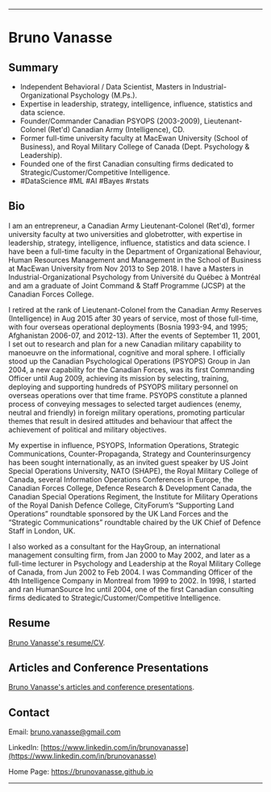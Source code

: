 * * *
# Bruno Vanasse

## Summary

* Independent Behavioral / Data Scientist, Masters in Industrial-Organizational Psychology (M.Ps.). 
* Expertise in leadership, strategy, intelligence, influence, statistics and data science. 
* Founder/Commander Canadian PSYOPS (2003-2009), Lieutenant-Colonel (Ret'd) Canadian Army (Intelligence), CD.
* Former full-time university faculty at MacEwan University (School of Business), and Royal Military College of Canada (Dept. Psychology & Leadership). 
* Founded one of the first Canadian consulting firms dedicated to Strategic/Customer/Competitive Intelligence.
* #DataScience #ML #AI #Bayes #rstats 

## Bio

I am an entrepreneur, a Canadian Army Lieutenant-Colonel (Ret'd), former university faculty at two universities and globetrotter, with expertise in leadership, strategy, intelligence, influence, statistics and data science. I have been a full-time faculty in the Department of Organizational Behaviour, Human Resources Management and Management in the School of Business at MacEwan University from Nov 2013 to Sep 2018. I have a Masters in Industrial-Organizational Psychology from Université du Québec à Montréal and am a graduate of Joint Command & Staff Programme (JCSP) at the Canadian Forces College.

I retired at the rank of Lieutenant-Colonel from the Canadian Army Reserves (Intelligence) in Aug 2015 after 30 years of service, most of those full-time, with four overseas operational deployments (Bosnia 1993-94, and 1995; Afghanistan 2006-07, and 2012-13). After the events of September 11, 2001, I set out to research and plan for a new Canadian military capability to manoeuvre on the informational, cognitive and moral sphere. I officially stood up the Canadian Psychological Operations (PSYOPS) Group in Jan 2004, a new capability for the Canadian Forces, was its first Commanding Officer until Aug 2009, achieving its mission by selecting, training, deploying and supporting hundreds of PSYOPS military personnel on overseas operations over that time frame. PSYOPS constitute a planned process of conveying messages to selected target audiences (enemy, neutral and friendly) in foreign military operations, promoting particular themes that result in desired attitudes and behaviour that affect the achievement of political and military objectives.   

My expertise in influence, PSYOPS, Information Operations, Strategic Communications, Counter-Propaganda, Strategy and Counterinsurgency has been sought internationally, as an invited guest speaker by US Joint Special Operations University, NATO (SHAPE), the Royal Military College of Canada, several Information Operations Conferences in Europe, the Canadian Forces College, Defence Research & Development Canada, the Canadian Special Operations Regiment, the Institute for Military Operations of the Royal Danish Defence College, CityForum’s “Supporting Land Operations” roundtable sponsored by the UK Land Forces and the “Strategic Communications” roundtable chaired by the UK Chief of Defence Staff in London, UK.
 
I also worked as a consultant for the HayGroup, an international management consulting firm, from Jan 2000 to May 2002, and later as a full-time lecturer in Psychology and Leadership at the Royal Military College of Canada, from Jun 2002 to Feb 2004. I was Commanding Officer of the 4th Intelligence Company in Montreal from 1999 to 2002. In 1998, I started and ran HumanSource Inc until 2004, one of the first Canadian consulting firms dedicated to Strategic/Customer/Competitive Intelligence. 

## Resume

[Bruno Vanasse's resume/CV](Bruno_Vanasse.pdf).

## Articles and Conference Presentations

[Bruno Vanasse's articles and conference presentations](articles/README.md).

## Contact 

Email: <bruno.vanasse@gmail.com>

LinkedIn: [https://www.linkedin.com/in/brunovanasse](https://www.linkedin.com/in/brunovanasse)

Home Page: https://brunovanasse.github.io

* * *
